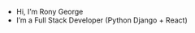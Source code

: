 - Hi, I’m Rony George
- I’m a Full Stack Developer (Python Django + React)



<!---
ronygeorgen is a ✨ special ✨ repository because its `README.md` (this file) appears on your GitHub profile.
You can click the Preview link to take a look at your changes.
--->
